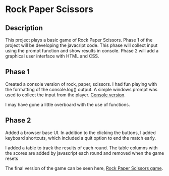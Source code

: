 # Rock Paper Scissors 

## Description
This project plays a basic game of Rock Paper Scissors. Phase 1 of the project will be developing the javacript code. This phase will collect input using the prompt function and show results in console. Phase 2 will add a graphical user interface with HTML and CSS.

## Phase 1
Created a console version of rock, paper, scissors. I had fun playing with 
the formatting of the console.log() output.  A simple windows prompt was used
to collect the input from the player. [Console version](console/index.html).

I may have gone a little overboard with the use of functions.

## Phase 2
Added a browser base UI. In addition to the clicking the buttons, I added 
keyboard shortcuts, which included a quit option to end the match early.

I added a table to track the results of each round. The table columns with the 
scores are added by javascript each round and removed when the game resets

The final version of the game can be seen here, [Rock Paper Scissors game](https://plaustralcl.github.io/rock-paper-scissors/).
